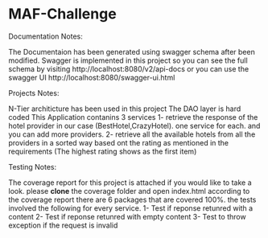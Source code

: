 # MAF-Challenge


Documentation Notes:

The Documentaion has been generated using swagger schema after been modified.
Swagger is implemented in this project so you can see the full schema by visiting 
http://localhost:8080/v2/api-docs
or you can use the swagger UI 
http://localhost:8080/swagger-ui.html


Projects Notes:

N-Tier architicture has been used in this project
The DAO layer is hard coded
This Application contanins 3 services
1- retrieve the response of the hotel provider in our case (BestHotel,CrazyHotel). one service for each. and you can add more providers.
2- retrieve all the available hotels from all the providers in a sorted way based ont the rating as mentioned in the requirements (The highest rating shows as the first item)


Testing Notes:

The coverage report for this project is attached if you would like to take a look. please **clone** the coverage folder and open index.html
according to the coverage report there are 6 packages that are covered 100%.
the tests involved the following for every service.
1- Test if reponse retunred with a content
2- Test if reponse retunred with empty content
3- Test to throw exception if the request is invalid




